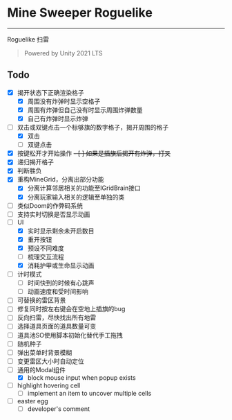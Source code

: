 ﻿# Mine Sweeper Roguelike

---

Roguelike 扫雷

> Powered by Unity 2021 LTS

## Todo

- [x] 揭开状态下正确渲染格子
    - [x] 周围没有炸弹时显示空格子
    - [x] 周围有炸弹但自己没有时显示周围炸弹数量
    - [x] 自己有炸弹时显示炸弹
- [ ] 双击或双键点击一个标够旗的数字格子，揭开周围的格子
    - [x] 双击
    - [ ] 双键点击
- [x] 按键松开才开始操作
~~- [ ] 如果是插旗后揭开有炸弹，打叉~~
- [x] 递归揭开格子
- [x] 判断胜负
- [x] 重构MineGrid，分离出部分功能
    - [x] 分离计算邻居相关的功能至IGridBrain接口
    - [x] 分离玩家输入相关的逻辑至单独的类
- [ ] 类似Doom的作弊码系统
- [ ] 支持实时切换是否显示动画
- [ ] UI
    - [x] 实时显示剩余未开启数目
    - [x] 重开按钮
    - [x] 预设不同难度
    - [ ] 梳理交互流程
    - [x] 消耗护甲或生命显示动画
- [ ] 计时模式
    - [ ] 时间快到的时候有心跳声
    - [ ] 动画速度和受时间影响
- [ ] 可替换的雷区背景
- [ ] 修复同时按左右键会在空地上插旗的bug
- [ ] 反向扫雷，尽快找出所有地雷
- [ ] 选择道具页面的道具数量可变
- [ ] 道具池SO使用脚本初始化替代手工拖拽
- [ ] 随机种子
- [ ] 弹出菜单时背景模糊
- [ ] 变更雷区大小时自动定位
- [ ] 通用的Modal组件
    - [x] block mouse input when popup exists
- [ ] highlight hovering cell
    - [ ] implement an item to uncover multiple cells
- [ ] easter egg
    - [ ] developer's comment
